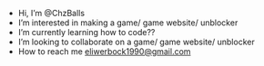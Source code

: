 -  Hi, I’m @ChzBalls
-  I’m interested in making a game/ game website/ unblocker
-  I’m currently learning how to code??
-  I’m looking to collaborate on a game/ game website/ unblocker
-  How to reach me eliwerbock1990@gmail.com

<!---
ChzBalls/ChzBalls is a ✨ special ✨ repository because its `README.md` (this file) appears on your GitHub profile.
You can click the Preview link to take a look at your changes.
--->

